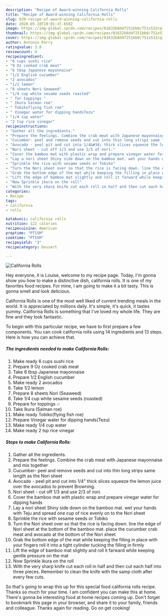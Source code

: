 ```yaml
---
description: "Recipe of Award-winning California Rolls"
title: "Recipe of Award-winning California Rolls"
slug: 639-recipe-of-award-winning-california-rolls
date: 2020-05-10T19:01:37.650Z
image: https://img-global.cpcdn.com/recipes/01632b8d4f251bb0/751x532cq70/california-rolls-recipe-main-photo.jpg
thumbnail: https://img-global.cpcdn.com/recipes/01632b8d4f251bb0/751x532cq70/california-rolls-recipe-main-photo.jpg
cover: https://img-global.cpcdn.com/recipes/01632b8d4f251bb0/751x532cq70/california-rolls-recipe-main-photo.jpg
author: Antonio Perry
ratingvalue: 3.8
reviewcount: 4
recipeingredient:
- "6 cups sushi rice"
- "9 Oz cooked crab meat"
- "6 tbsp Japanese mayonnaise"
- "1/2 English cucumber"
- "2 avocados"
- "1/2 lemon"
- "8 sheets Nori Seaweed"
- "1/4 cup white sesame seeds roasted"
- " for toppings "
- " Ikura Salman roe"
- " Tobikoflying fish roe"
- " Vinegar water for dipping handsTezu"
- "1/4 cup water"
- "2 tsp rice vinegar"
recipeinstructions:
- "Gather all the ingredients."
- "Prepare the feelings. Combine the crab meat with Japanese mayonnaise and mix together"
- "Cucumber- peel and remove seeds and cut into thin long strips same length as the Nori sheet"
- "Avocado - peel pit and cut into 1/4&#34; thick slices squeeze the lemon juice over the avocados to prevent Browning."
- "Nori sheet - cut off 1/3 and use 2/3 of nori."
- "Cover the bamboo mat with plastic wrap and prepare vinegar water for dipping hands"
- "Lay a nori sheet Shiny side down on the bamboo mat. wet your hands with Teju and spread one cup of rice evenly on to the Nori sheet"
- "Sprinkle the rice with sesame seeds or Tobiko"
- "Turn the Nori sheet over so that the rice is facing down. line the edge of Nori sheet at the bottom of the bamboo mat. place the cucumber crab meat and avocado at the bottom of the Nori sheet"
- "Grab the bottom edge of the mat while keeping the filling in place with your fingers roll it into a tight cylinder tucking the filling in firmly"
- "Lift the edge of bamboo mat slightly and roll it farward while keeping gentle pressure on the mat"
- "Now Sprinkle ikura on the roll"
- "With the very sharp knife cut each roll in half and then cut each half into three pieces. Remember to clean the knife with the samp cloth after every few cuts."
categories:
- Recipe
tags:
- california
- rolls

katakunci: california rolls 
nutrition: 122 calories
recipecuisine: American
preptime: "PT15M"
cooktime: "PT55M"
recipeyield: "3"
recipecategory: Dessert

---
```



![California Rolls](https://img-global.cpcdn.com/recipes/01632b8d4f251bb0/751x532cq70/california-rolls-recipe-main-photo.jpg)

Hey everyone, it is Louise, welcome to my recipe page. Today, I'm gonna show you how to make a distinctive dish, california rolls. It is one of my favorites food recipes. For mine, I am going to make it a bit tasty. This is gonna smell and look delicious.

California Rolls is one of the most well liked of current trending meals in the world. It is appreciated by millions daily. It's simple, it's quick, it tastes yummy. California Rolls is something that I've loved my whole life. They are fine and they look fantastic.




To begin with this particular recipe, we have to first prepare a few components. You can cook california rolls using 14 ingredients and 13 steps. Here is how you can achieve that.

<!--inarticleads1-->

##### The ingredients needed to make California Rolls:

1. Make ready 6 cups sushi rice
1. Prepare 9 Oz cooked crab meat
1. Take 6 tbsp Japanese mayonnaise
1. Prepare 1/2 English cucumber
1. Make ready 2 avocados
1. Take 1/2 lemon
1. Prepare 8 sheets Nori (Seaweed)
1. Take 1/4 cup white sesame seeds (roasted)
1. Prepare  for toppings :-
1. Take  Ikura (Salman roe)
1. Make ready  Tobiko(flying fish roe)
1. Prepare  Vinegar water for dipping hands(Tezu)
1. Make ready 1/4 cup water
1. Make ready 2 tsp rice vinegar




<!--inarticleads2-->

##### Steps to make California Rolls:

1. Gather all the ingredients.
1. Prepare the feelings. Combine the crab meat with Japanese mayonnaise and mix together
1. Cucumber- peel and remove seeds and cut into thin long strips same length as the Nori sheet
1. Avocado - peel pit and cut into 1/4&#34; thick slices squeeze the lemon juice over the avocados to prevent Browning.
1. Nori sheet - cut off 1/3 and use 2/3 of nori.
1. Cover the bamboo mat with plastic wrap and prepare vinegar water for dipping hands
1. Lay a nori sheet Shiny side down on the bamboo mat. wet your hands with Teju and spread one cup of rice evenly on to the Nori sheet
1. Sprinkle the rice with sesame seeds or Tobiko
1. Turn the Nori sheet over so that the rice is facing down. line the edge of Nori sheet at the bottom of the bamboo mat. place the cucumber crab meat and avocado at the bottom of the Nori sheet
1. Grab the bottom edge of the mat while keeping the filling in place with your fingers roll it into a tight cylinder tucking the filling in firmly
1. Lift the edge of bamboo mat slightly and roll it farward while keeping gentle pressure on the mat
1. Now Sprinkle ikura on the roll
1. With the very sharp knife cut each roll in half and then cut each half into three pieces. Remember to clean the knife with the samp cloth after every few cuts.




So that's going to wrap this up for this special food california rolls recipe. Thanks so much for your time. I am confident you can make this at home. There's gonna be interesting food at home recipes coming up. Don't forget to bookmark this page in your browser, and share it to your family, friends and colleague. Thanks again for reading. Go on get cooking!
